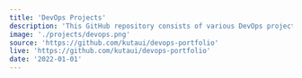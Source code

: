 ```yaml
---
title: 'DevOps Projects'
description: 'This GitHub repository consists of various DevOps projects that I have worked on. The projects include Docker, SonarQube, Jenkins, Terraform, Ansible, AWS, Azure and more. The projects are made with the DevOps mindset and are designed to be scalable, secure, and reliable.'
image: './projects/devops.png'
source: 'https://github.com/kutaui/devops-portfolio'
live: 'https://github.com/kutaui/devops-portfolio'
date: '2022-01-01'
---
```

